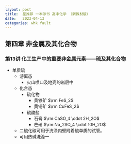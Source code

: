 ```yaml
---
layout: post
title:  星推荐 一本涂书 高中化学 （新教材版）
date:   2023-04-13
categories: whk fault
---
```


## 第四章 非金属及其化合物

### 第13讲 化工生产中的重要非金属元素——硫及其化合物

*   单质硫
    *   游离态
        *   火山喷口及地壳的岩层中
    *   化合态
        *   硫化物
            *   黄铁矿 $\rm FeS_2$
            *   黄铜矿 $\rm CuFeS_2$
        *   硫酸盐
            *   石膏 $\rm CaSO_4 \cdot 2H_2O$
            *   芒硝 $\rm Na_2SO_4 \cdot 10H_2O$
    *   二硫化碳可用于洗涤内壁附着硫单质的试管。
    *   可用热碱洗涤一